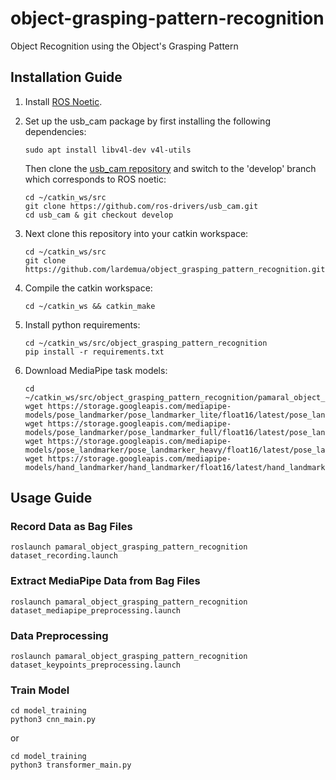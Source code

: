 # object-grasping-pattern-recognition

Object Recognition using the Object's Grasping Pattern

## Installation Guide

1. Install [ROS Noetic](https://wiki.ros.org/noetic/Installation/Ubuntu).

2. Set up the usb_cam package by first installing the following dependencies:

   ```
   sudo apt install libv4l-dev v4l-utils
   ```
   
   Then clone the [usb_cam repository](https://github.com/ros-drivers/usb_cam) and switch to the 'develop' branch which corresponds to ROS noetic:
   ```
   cd ~/catkin_ws/src
   git clone https://github.com/ros-drivers/usb_cam.git
   cd usb_cam & git checkout develop
   ```

3. Next clone this repository into your catkin workspace:

    ```
    cd ~/catkin_ws/src
    git clone https://github.com/lardemua/object_grasping_pattern_recognition.git
    ```

4. Compile the catkin workspace:

    ```
    cd ~/catkin_ws && catkin_make
    ```

5. Install python requirements:

    ```
    cd ~/catkin_ws/src/object_grasping_pattern_recognition
    pip install -r requirements.txt
    ```

6. Download MediaPipe task models:
    
    ```
    cd ~/catkin_ws/src/object_grasping_pattern_recognition/pamaral_object_grasping_pattern_recognition/models
    wget https://storage.googleapis.com/mediapipe-models/pose_landmarker/pose_landmarker_lite/float16/latest/pose_landmarker_lite.task
    wget https://storage.googleapis.com/mediapipe-models/pose_landmarker/pose_landmarker_full/float16/latest/pose_landmarker_full.task
    wget https://storage.googleapis.com/mediapipe-models/pose_landmarker/pose_landmarker_heavy/float16/latest/pose_landmarker_heavy.task
    wget https://storage.googleapis.com/mediapipe-models/hand_landmarker/hand_landmarker/float16/latest/hand_landmarker.task
    ```

## Usage Guide

### Record Data as Bag Files

```
roslaunch pamaral_object_grasping_pattern_recognition dataset_recording.launch
```

### Extract MediaPipe Data from Bag Files

```
roslaunch pamaral_object_grasping_pattern_recognition dataset_mediapipe_preprocessing.launch
```

### Data Preprocessing

```
roslaunch pamaral_object_grasping_pattern_recognition dataset_keypoints_preprocessing.launch
```

### Train Model

```
cd model_training
python3 cnn_main.py
```

or 

```
cd model_training
python3 transformer_main.py
```

